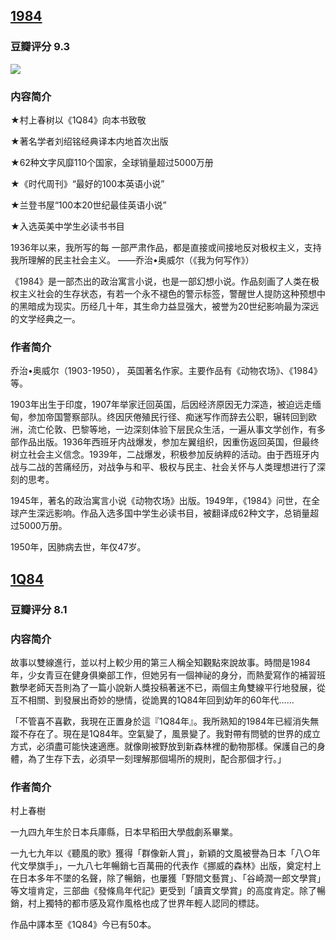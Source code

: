 

## [1984](https://github.com/seekincs/e-Books/blob/master/Kindle/1984(%E5%A5%97%E8%A3%85%E5%85%B12%E5%86%8C).mobi)
### 豆瓣评分 9.3

<img src = "https://github.com/seekincs/e-Books/blob/master/Kindle/asserts/1984.jpg"/>

### 内容简介

★村上春树以《1Q84》向本书致敬

★著名学者刘绍铭经典译本内地首次出版

★62种文字风靡110个国家，全球销量超过5000万册

★《时代周刊》“最好的100本英语小说”

★兰登书屋“100本20世纪最佳英语小说”

★入选英美中学生必读书书目

1936年以来，我所写的每 一部严肃作品，都是直接或间接地反对极权主义，支持我所理解的民主社会主义。 ——乔治•奥威尔（《我为何写作》）

《1984》是一部杰出的政治寓言小说，也是一部幻想小说。作品刻画了人类在极权主义社会的生存状态，有若一个永不褪色的警示标签，警醒世人提防这种预想中的黑暗成为现实。历经几十年，其生命力益显强大，被誉为20世纪影响最为深远的文学经典之一。

### 作者简介

乔治•奥威尔（1903-1950）， 英国著名作家。主要作品有《动物农场》、《1984》等。

1903年出生于印度，1907年举家迁回英国，后因经济原因无力深造，被迫远走缅甸，参加帝国警察部队。终因厌倦殖民行径、痴迷写作而辞去公职，辗转回到欧洲，流亡伦敦、巴黎等地，一边深刻体验下层民众生活，一遍从事文学创作，有多部作品出版。1936年西班牙内战爆发，参加左翼组织，因重伤返回英国，但最终树立社会主义信念。1939年，二战爆发，积极参加反纳粹的活动。由于西班牙内战与二战的苦痛经历，对战争与和平、极权与民主、社会关怀与人类理想进行了深刻的思考。

1945年，著名的政治寓言小说《动物农场》出版。1949年，《1984》问世，在全球产生深远影响。作品入选多国中学生必读书目，被翻译成62种文字，总销量超过5000万册。

1950年，因肺病去世，年仅47岁。


## [1Q84](https://github.com/seekincs/e-Books/blob/master/Kindle/1Q84(%E5%A5%97%E8%A3%85%E5%85%B13%E5%86%8C).azw3)

### 豆瓣评分 8.1

### 内容简介 
故事以雙線進行，並以村上較少用的第三人稱全知觀點來說故事。時間是1984年，少女青豆在健身俱樂部工作，但她另有一個神祕的身分，而熱愛寫作的補習班數學老師天吾則為了一篇小說新人獎投稿著迷不已，兩個主角雙線平行地發展，從互不相關、到發展出奇妙的戀情，從詭異的1Q84年回到幼年的60年代……

「不管喜不喜歡，我現在正置身於這『1Q84年』。我所熟知的1984年已經消失無蹤不存在了。現在是1Q84年。空氣變了，風景變了。我對帶有問號的世界的成立方式，必須盡可能快速適應。就像剛被野放到新森林裡的動物那樣。保護自己的身體，為了生存下去，必須早一刻理解那個場所的規則，配合那個才行。」

### 作者简介

村上春樹

一九四九年生於日本兵庫縣，日本早稻田大學戲劇系畢業。

一九七九年以《聽風的歌》獲得「群像新人賞」，新穎的文風被譽為日本「八○年代文學旗手」，一九八七年暢銷七百萬冊的代表作《挪威的森林》出版，奠定村上在日本多年不墜的名聲，除了暢銷，也屢獲「野間文藝賞」、「谷崎潤一郎文學賞」等文壇肯定，三部曲《發條鳥年代記》更受到「讀賣文學賞」的高度肯定。除了暢銷，村上獨特的都市感及寫作風格也成了世界年輕人認同的標誌。

作品中譯本至《1Q84》今已有50本。


